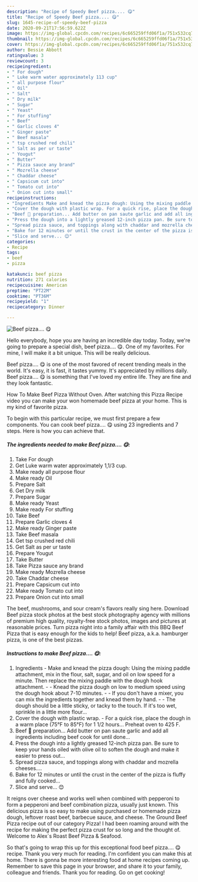 ```yaml
---
description: "Recipe of Speedy Beef pizza.... 😋"
title: "Recipe of Speedy Beef pizza.... 😋"
slug: 1645-recipe-of-speedy-beef-pizza
date: 2020-09-21T17:56:59.622Z
image: https://img-global.cpcdn.com/recipes/6c665259ffd06f1a/751x532cq70/beef-pizza-😋-recipe-main-photo.jpg
thumbnail: https://img-global.cpcdn.com/recipes/6c665259ffd06f1a/751x532cq70/beef-pizza-😋-recipe-main-photo.jpg
cover: https://img-global.cpcdn.com/recipes/6c665259ffd06f1a/751x532cq70/beef-pizza-😋-recipe-main-photo.jpg
author: Bessie Abbott
ratingvalue: 3
reviewcount: 3
recipeingredient:
- " For dough"
- " Luke warm water approximately 113 cup"
- " all purpose flour"
- " Oil"
- " Salt"
- " Dry milk"
- " Sugar"
- " Yeast"
- " For stuffing"
- " Beef"
- " Garlic cloves 4"
- " Ginger paste"
- " Beef masala"
- " tsp crushed red chili"
- " Salt as per ur taste"
- " Yougut"
- " Butter"
- " Pizza sauce any brand"
- " Mozrella cheese"
- " Chaddar cheese"
- " Capsicum cut into"
- " Tomato cut into"
- " Onion cut into small"
recipeinstructions:
- "Ingredients Make and knead the pizza dough: Using the mixing paddle attachment, mix in the flour, salt, sugar, and oil on low speed for a minute. Then replace the mixing paddle with the dough hook attachment.  Knead the pizza dough on low to medium speed using the dough hook about 7-10 minutes.  If you don&#39;t have a mixer, you can mix the ingredients together and knead them by hand.  The dough should be a little sticky, or tacky to the touch. If it&#39;s too wet, sprinkle in a little more flour..."
- "Cover the dough with plastic wrap. For a quick rise, place the dough in a warm place (75°F to 85°F) for 1 1/2 hours... Preheat oven to 425 F."
- "Beef 🥩 preparation... Add butter on pan saute garlic and add all ingredients including beef cook for until done..."
- "Press the dough into a lightly greased 12-inch pizza pan. Be sure to keep your hands oiled with olive oil to soften the dough and make it easier to press out..."
- "Spread pizza sauce, and toppings along with chaddar and mozrella cheeses...."
- "Bake for 12 minutes or until the crust in the center of the pizza is fluffy and fully cooked..."
- "Slice and serve... 😊"
categories:
- Recipe
tags:
- beef
- pizza

katakunci: beef pizza 
nutrition: 271 calories
recipecuisine: American
preptime: "PT22M"
cooktime: "PT36M"
recipeyield: "1"
recipecategory: Dinner

---
```



![Beef pizza.... 😋](https://img-global.cpcdn.com/recipes/6c665259ffd06f1a/751x532cq70/beef-pizza-😋-recipe-main-photo.jpg)

Hello everybody, hope you are having an incredible day today. Today, we're going to prepare a special dish, beef pizza.... 😋. One of my favorites. For mine, I will make it a bit unique. This will be really delicious.

Beef pizza.... 😋 is one of the most favored of recent trending meals in the world. It's easy, it is fast, it tastes yummy. It's appreciated by millions daily. Beef pizza.... 😋 is something that I've loved my entire life. They are fine and they look fantastic.

How To Make Beef Pizza Without Oven. After watching this Pizza Recipe video you can make your won homemade beef pizza at your home. This is my kind of favorite pizza.


To begin with this particular recipe, we must first prepare a few components. You can cook beef pizza.... 😋 using 23 ingredients and 7 steps. Here is how you can achieve that.

<!--inarticleads1-->

##### The ingredients needed to make Beef pizza.... 😋:

1. Take  For dough
1. Get  Luke warm water approximately 1,1/3 cup.
1. Make ready  all purpose flour
1. Make ready  Oil
1. Prepare  Salt
1. Get  Dry milk
1. Prepare  Sugar
1. Make ready  Yeast
1. Make ready  For stuffing
1. Take  Beef
1. Prepare  Garlic cloves 4
1. Make ready  Ginger paste
1. Take  Beef masala
1. Get  tsp crushed red chili
1. Get  Salt as per ur taste
1. Prepare  Yougut
1. Take  Butter
1. Take  Pizza sauce any brand
1. Make ready  Mozrella cheese
1. Take  Chaddar cheese
1. Prepare  Capsicum cut into
1. Make ready  Tomato cut into
1. Prepare  Onion cut into small


The beef, mushrooms, and sour cream&#39;s flavors really sing here. Download Beef pizza stock photos at the best stock photography agency with millions of premium high quality, royalty-free stock photos, images and pictures at reasonable prices. Turn pizza night into a family affair with this BBQ Beef Pizza that is easy enough for the kids to help! Beef pizza, a.k.a. hamburger pizza, is one of the best pizzas. 

<!--inarticleads2-->

##### Instructions to make Beef pizza.... 😋:

1. Ingredients - Make and knead the pizza dough: Using the mixing paddle attachment, mix in the flour, salt, sugar, and oil on low speed for a minute. Then replace the mixing paddle with the dough hook attachment. -  - Knead the pizza dough on low to medium speed using the dough hook about 7-10 minutes. -  - If you don&#39;t have a mixer, you can mix the ingredients together and knead them by hand. -  - The dough should be a little sticky, or tacky to the touch. If it&#39;s too wet, sprinkle in a little more flour...
1. Cover the dough with plastic wrap. - For a quick rise, place the dough in a warm place (75°F to 85°F) for 1 1/2 hours... Preheat oven to 425 F.
1. Beef 🥩 preparation... Add butter on pan saute garlic and add all ingredients including beef cook for until done...
1. Press the dough into a lightly greased 12-inch pizza pan. Be sure to keep your hands oiled with olive oil to soften the dough and make it easier to press out...
1. Spread pizza sauce, and toppings along with chaddar and mozrella cheeses....
1. Bake for 12 minutes or until the crust in the center of the pizza is fluffy and fully cooked...
1. Slice and serve... 😊


It reigns over cheese and works well when combined with pepperoni to form a pepperoni and beef combination pizza, usually just known. This delicious pizza is so easy to make using purchased or homemade pizza dough, leftover roast beef, barbecue sauce, and cheese. The Ground Beef Pizza recipe out of our category Pizza! I had been roaming around with the recipe for making the perfect pizza crust for so long and the thought of. Welcome to Alex`s Roast Beef Pizza &amp; Seafood. 

So that's going to wrap this up for this exceptional food beef pizza.... 😋 recipe. Thank you very much for reading. I'm confident you can make this at home. There is gonna be more interesting food at home recipes coming up. Remember to save this page in your browser, and share it to your family, colleague and friends. Thank you for reading. Go on get cooking!
